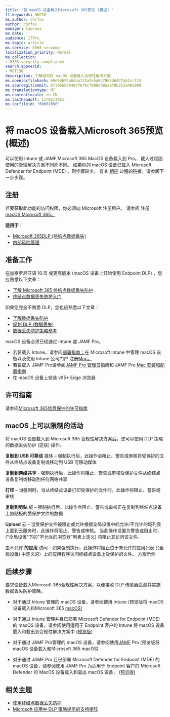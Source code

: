 ```yaml
---
title: '将 macOS 设备载入Microsoft 365预览 (概述) '
f1.keywords: NOCSH
ms.author: chrfox
author: chrfox
manager: laurawi
ms.date: ''
audience: ITPro
ms.topic: article
ms.service: O365-seccomp
localization_priority: Normal
ms.collection:
- M365-security-compliance
search.appverid:
- MET150
description: 了解如何将 macOS 设备载入合规性解决方案
ms.openlocfilehash: b9e04b95a0daa123a7e5a8c7863d6477ab2ccf15
ms.sourcegitcommit: bf3965b46487f6f8cf900dd9a3af8b213a405989
ms.translationtype: MT
ms.contentlocale: zh-CN
ms.lasthandoff: 11/02/2021
ms.locfileid: "60661656"
---
```

# <a name="onboard-macos-devices-into-microsoft-365-overview-preview"></a>将 macOS 设备载入Microsoft 365预览 (概述) 

可以使用 Intune 或 JAMF Microsoft 365 MacOS 设备载入到 Pro。 载入过程因使用的管理解决方案不同而不同。 如果你的 macOS 设备已载入 Microsoft Defender for Endpoint (MDE) ，则步骤较少。 有关 [相应](#next-steps) 过程的链接，请参阅下一步步骤。

## <a name="get-registered"></a>注册

若要获取此功能的访问权限，你必须向 Microsoft 注册租户。 请参阅 注册[macOS Microsoft 365。](https://aka.ms/Ignite2021DLP)

**适用于：**

- [Microsoft 365DLP (终结点数据丢失) ](./endpoint-dlp-learn-about.md)
- [内部风险管理](insider-risk-management.md#learn-about-insider-risk-management-in-microsoft-365)
<!--- [Insider risk management](insider-risk-management.md#learn-about-insider-risk-management-in-microsoft-365)-->

## <a name="before-you-begin"></a>准备工作

在加泰罗尼亚语 10.15 或更高版本 (macOS 设备上开始使用 Endpoint DLP) ，您应熟悉以下文章：

- [了解 Microsoft 365 终结点数据丢失防护](endpoint-dlp-learn-about.md#learn-about-microsoft-365-endpoint-data-loss-prevention)
- [终结点数据丢失防护入门](endpoint-dlp-getting-started.md#get-started-with-endpoint-data-loss-prevention)

如果您完全不熟悉 DLP，您也应熟悉以下文章：

- [了解数据丢失防护](dlp-learn-about-dlp.md#learn-about-data-loss-prevention)
- [规划 DLP (数据丢失) ](dlp-overview-plan-for-dlp.md#plan-for-data-loss-prevention-dlp)
- [数据丢失防护策略参考](dlp-policy-reference.md#data-loss-prevention-policy-reference)

macOS 设备必须已经通过 Intune 或 JAMF Pro。
 
- 若要载入 Intune，请参阅[部署指南：](/mem/intune/fundamentals/deployment-guide-platform-macos)在 Microsoft Intune 中管理 macOS 设备以及使用 Intune 公司门户 注册[Mac。](/mem/intune/user-help/enroll-your-device-in-intune-macos-cp) 
- 若要载入 JAMF Pro请参阅[JAMF Pro 管理员](https://www.jamf.com/resources/product-documentation/jamf-pro-administrators-guide/)指南和 JAMF Pro [Mac 安装和配置指南](https://www.jamf.com/resources/product-documentation/jamf-pro-installation-guide-for-mac/)
- 在 macOS 设备上安装 v95+ Edge 浏览器 

## <a name="licensing-guidance"></a>许可指南

请参阅[Microsoft 365信息保护的许可指南](/office365/servicedescriptions/microsoft-365-service-descriptions/microsoft-365-tenantlevel-services-licensing-guidance/microsoft-365-security-compliance-licensing-guidance#information-protection)

## <a name="activities-that-can-be-restricted-on-macos"></a>macOS 上可以限制的活动 

将 macOS 设备载入到 Microsoft 365 合规性解决方案后，您可以使用 DLP 策略的数据丢失防护 (这些) 操作。

**复制到 USB 可移动** 媒体 – 强制执行后，此操作会阻止、警告或审核将受保护的文件从终结点设备复制或移动到 USB 可移动媒体 

**复制到网络共享** - 强制执行后，此操作将阻止、警告或审核受保护文件从终结点设备复制或移动到任何网络共享 

**打印** – 当强制时，当从终结点设备打印受保护的文件时，此操作将阻止、警告或审核 

**复制到剪贴** 板 – 强制执行后，此操作会阻止、警告或审核正在复制到终结点设备上剪贴板的受保护文件的数据 

**Upload** 云 – 当受保护文件被阻止或允许根据全局设置中的允许/不允许的域列表上载到云服务时，此操作将阻止、警告或审核。 当此操作设置为警告或阻止时， ("全局设置"下的"不允许的浏览器"列表上定义) 将阻止其访问该文件。 

由不允许 **的应用** 访问 – 如果强制执行，此操作将阻止位于未允许的应用列表 (（全局设置) 中定义的）上的应用程序访问终结点设备上受保护的文件。 方案示例 

## <a name="next-steps"></a>后续步骤

要求设备载入Microsoft 365合规性解决方案，以便接收 DLP 传感器遥测并实施数据丢失防护策略。 

- 对于通过 Intune 管理的 macOS 设备，请参阅使用 Intune (预览版将 macOS 设备载入和Microsoft 365 [macOS) ](device-onboarding-offboarding-macos-intune.md#onboard-and-offboard-macos-devices-into-microsoft-365-compliance-solutions-using-intune-preview)

- 对于通过 Intune 管理并且已部署 Microsoft Defender for Endpoint (MDE) 的 macOS 设备，请参阅使用适用于 Endpoint 客户的 Intune 将 macOS 设备载入和载出到合规性解决方案中 ([预览版](device-onboarding-offboarding-macos-intune-mde.md#onboard-and-offboard-macos-devices-into-compliance-solutions-using-intune-for-microsoft-defender-for-endpoint-customers-preview)) 

- 对于通过 JAMF Pro管理的 macOS 设备，请参阅使用[JAMF](device-onboarding-offboarding-macos-jamfpro.md#onboard-and-offboard-macos-devices-into-microsoft-365-compliance-solutions-using-jamf-pro-preview) Pro (预览版将 macOS 设备载入和Microsoft 365 macOS) 

- 对于通过 JAMF Pro 且已部署 Microsoft Defender for Endpoint (MDE) 的 macOS 设备，请参阅使用 JAMF Pro 为适用于 Endpoint 客户的 Microsoft Defender 的 MacOS 设备载入和载出 macOS 设备， ([预览版) ](device-onboarding-offboarding-macos-jamfpro-mde.md#onboard-and-offboard-macos-devices-into-compliance-solutions-using-jamf-pro-for-microsoft-defender-for-endpoint-customers-preview)


## <a name="related-topics"></a>相关主题

- [使用终结点数据丢失防护](endpoint-dlp-using.md#using-endpoint-data-loss-prevention)
- [Microsoft 应用中 DLP 策略提示的支持矩阵](dlp-policy-tips-reference.md#support-matrix-for-dlp-policy-tips-across-microsoft-apps)

